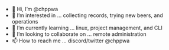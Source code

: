 - 👋 Hi, I’m @chppwa
- 👀 I’m interested in ... collecting records, trying new beers, and operations
- 🌱 I’m currently learning ... linux, project management, and CLI 
- 💞️ I’m looking to collaborate on ... remote administration 
- 📫 How to reach me ... discord/twitter @chppwa

<!---
chppwa/chppwa is a ✨ special ✨ repository because its `README.md` (this file) appears on your GitHub profile.
You can click the Preview link to take a look at your changes.
--->
